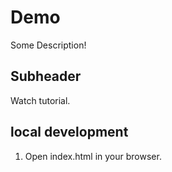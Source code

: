 # Demo 

Some Description!


## Subheader

Watch tutorial.

## local development 

1. Open index.html in your browser.


